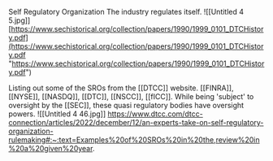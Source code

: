 Self Regulatory Organization
The industry regulates itself.
![[Untitled 4 5.jpg]]
[https://www.sechistorical.org/collection/papers/1990/1999_0101_DTCHistory.pdf](https://www.sechistorical.org/collection/papers/1990/1999_0101_DTCHistory.pdf "https://www.sechistorical.org/collection/papers/1990/1999_0101_DTCHistory.pdf")

Listing out some of the SROs from the [[DTCC]] website. [[FINRA]], [[NYSE]], [[NASDQ]], [[DTC]], [[NSCC]], [[fICC]]. While being 'subject' to oversight by the [[SEC]], these quasi regulatory bodies have oversight powers.
![[Untitled 4 46.jpg]]
https://www.dtcc.com/dtcc-connection/articles/2022/december/12/an-experts-take-on-self-regulatory-organization-rulemaking#:~:text=Examples%20of%20SROs%20in%20the,review%20in%20a%20given%20year.